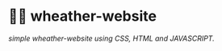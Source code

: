 # :woman_technologist: wheather-website 

*simple wheather-website using CSS, HTML and JAVASCRIPT.*



